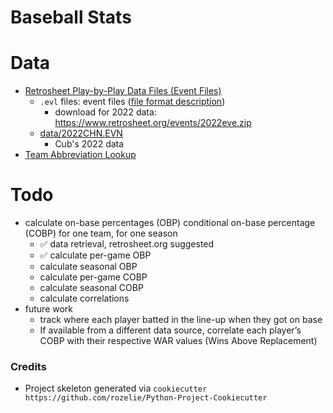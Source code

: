 # Baseball Stats

# Data
- [Retrosheet Play-by-Play Data Files (Event Files)](https://www.retrosheet.org/game.htm)
  - `.evl` files: event files ([file format description](https://www.retrosheet.org/eventfile.htm))
    - download for 2022 data: https://www.retrosheet.org/events/2022eve.zip
  - [data/2022CHN.EVN](data/2022CHN.EVN)
    - Cub's 2022 data
- [Team Abbreviation Lookup](https://www.retrosheet.org/TEAMABR.TXT)

# Todo
- calculate on-base percentages (OBP) conditional on-base percentage (COBP) for one team, for one season
    - ✅ data retrieval, retrosheet.org suggested
    - ✅ calculate per-game OBP
    - calculate seasonal OBP
    - calculate per-game COBP
    - calculate seasonal COBP
    - calculate correlations
- future work
    - track where each player batted in the line-up when they got on base
    - If available from a different data source, correlate each player’s COBP with their respective WAR values (Wins Above Replacement)

### Credits
- Project skeleton generated via `cookiecutter https://github.com/rozelie/Python-Project-Cookiecutter`